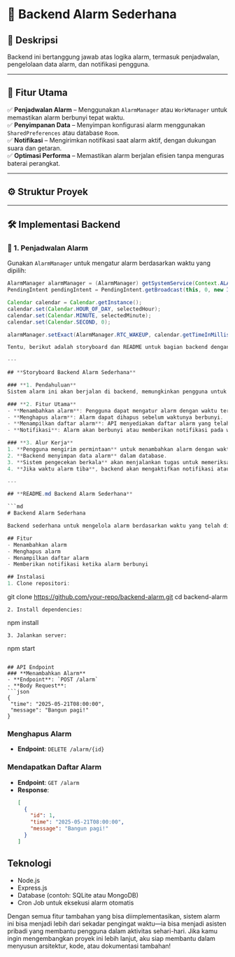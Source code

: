 
# 🔔 Backend Alarm Sederhana

## 📖 Deskripsi
Backend ini bertanggung jawab atas logika alarm, termasuk penjadwalan, pengelolaan data alarm, dan notifikasi pengguna.

---

## 🎯 Fitur Utama
✅ **Penjadwalan Alarm** – Menggunakan `AlarmManager` atau `WorkManager` untuk memastikan alarm berbunyi tepat waktu.  
✅ **Penyimpanan Data** – Menyimpan konfigurasi alarm menggunakan `SharedPreferences` atau database `Room`.  
✅ **Notifikasi** – Mengirimkan notifikasi saat alarm aktif, dengan dukungan suara dan getaran.  
✅ **Optimasi Performa** – Memastikan alarm berjalan efisien tanpa menguras baterai perangkat.  

---

## ⚙️ Struktur Proyek

---

## 🛠 Implementasi Backend
### **📌 1. Penjadwalan Alarm**
Gunakan `AlarmManager` untuk mengatur alarm berdasarkan waktu yang dipilih:
```java
AlarmManager alarmManager = (AlarmManager) getSystemService(Context.ALARM_SERVICE);
PendingIntent pendingIntent = PendingIntent.getBroadcast(this, 0, new Intent(this, AlarmReceiver.class), PendingIntent.FLAG_UPDATE_CURRENT);

Calendar calendar = Calendar.getInstance();
calendar.set(Calendar.HOUR_OF_DAY, selectedHour);
calendar.set(Calendar.MINUTE, selectedMinute);
calendar.set(Calendar.SECOND, 0);

alarmManager.setExact(AlarmManager.RTC_WAKEUP, calendar.getTimeInMillis(), pendingIntent);

Tentu, berikut adalah storyboard dan README untuk bagian backend dengan tema alarm sederhana:

---

## **Storyboard Backend Alarm Sederhana**

### **1. Pendahuluan**
Sistem alarm ini akan berjalan di backend, memungkinkan pengguna untuk mengatur dan mengelola alarm sederhana melalui API.

### **2. Fitur Utama**
- **Menambahkan alarm**: Pengguna dapat mengatur alarm dengan waktu tertentu.
- **Menghapus alarm**: Alarm dapat dihapus sebelum waktunya berbunyi.
- **Menampilkan daftar alarm**: API menyediakan daftar alarm yang telah diatur.
- **Notifikasi**: Alarm akan berbunyi atau memberikan notifikasi pada waktu yang telah ditentukan.

### **3. Alur Kerja**
1. **Pengguna mengirim permintaan** untuk menambahkan alarm dengan waktu yang diinginkan.
2. **Backend menyimpan data alarm** dalam database.
3. **Sistem pengecekan berkala** akan menjalankan tugas untuk memeriksa apakah ada alarm yang waktunya telah tiba.
4. **Jika waktu alarm tiba**, backend akan mengaktifkan notifikasi atau menjalankan aksi yang telah ditentukan.

---

## **README.md Backend Alarm Sederhana**

```md
# Backend Alarm Sederhana

Backend sederhana untuk mengelola alarm berdasarkan waktu yang telah diatur oleh pengguna.

## Fitur
- Menambahkan alarm
- Menghapus alarm
- Menampilkan daftar alarm
- Memberikan notifikasi ketika alarm berbunyi

## Instalasi
1. Clone repositori:
   ```
   git clone https://github.com/your-repo/backend-alarm.git
   cd backend-alarm
   ```
2. Install dependencies:
   ```
   npm install
   ```
3. Jalankan server:
   ```
   npm start
   ```

## API Endpoint
### **Menambahkan Alarm**
- **Endpoint**: `POST /alarm`
- **Body Request**:
  ```json
  {
    "time": "2025-05-21T08:00:00",
    "message": "Bangun pagi!"
  }
  ```

### **Menghapus Alarm**
- **Endpoint**: `DELETE /alarm/{id}`

### **Mendapatkan Daftar Alarm**
- **Endpoint**: `GET /alarm`
- **Response**:
  ```json
  [
    {
      "id": 1,
      "time": "2025-05-21T08:00:00",
      "message": "Bangun pagi!"
    }
  ]
  ```

## Teknologi
- Node.js
- Express.js
- Database (contoh: SQLite atau MongoDB)
- Cron Job untuk eksekusi alarm otomatis

Dengan semua fitur tambahan yang bisa diimplementasikan, sistem alarm ini bisa menjadi lebih dari sekadar pengingat waktu—ia bisa menjadi asisten pribadi yang membantu pengguna dalam aktivitas sehari-hari. Jika kamu ingin mengembangkan proyek ini lebih lanjut, aku siap membantu dalam menyusun arsitektur, kode, atau dokumentasi tambahan! 


